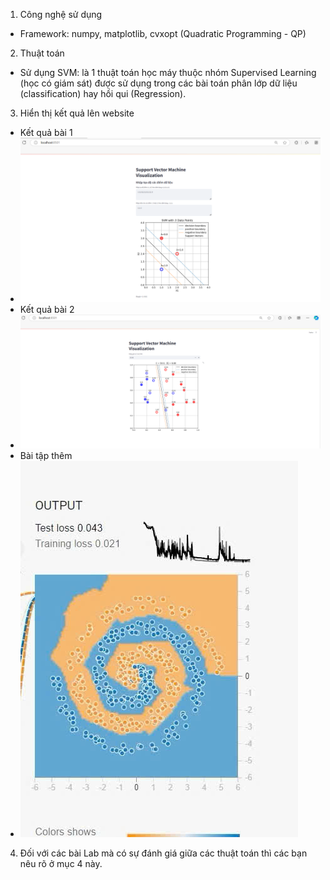 1. Công nghệ sử dụng
+ Framework: numpy, matplotlib, cvxopt (Quadratic Programming - QP)
2. Thuật toán
+ Sử dụng SVM: là 1 thuật toán học máy thuộc nhóm Supervised Learning (học có giám sát) được sử dụng trong các bài toán phân lớp dữ liệu (classification) hay hồi qui (Regression).
3. Hiển thị kết quả lên website
+ Kết quả bài 1
+ ![example](anh1.png)
+ Kết quả bài 2
+ ![example](anh2.png)
+ Bài tập thêm 
+ ![example](baitapthem.jpg)
4. Đối với các bài Lab mà có sự đánh giá giữa các thuật toán thì các bạn nêu rõ ở mục 4 này.
